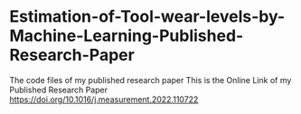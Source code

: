# Estimation-of-Tool-wear-levels-by-Machine-Learning-Published-Research-Paper
The code files of my published research paper
This is the Online Link of my Published Research Paper
https://doi.org/10.1016/j.measurement.2022.110722
